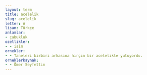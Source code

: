 ```yaml
---
layout: term
title: acelelik
slug: acelelik
letter: A
lisan: Türkçe
anlamlar:
- çabukluk
ozellikler:
- - isim
ornekler:
- - Taneleri birbiri arkasına hırçın bir acelelikle yutuyordu.
orneklerkaynak:
- - Ömer Seyfettin
---
```


